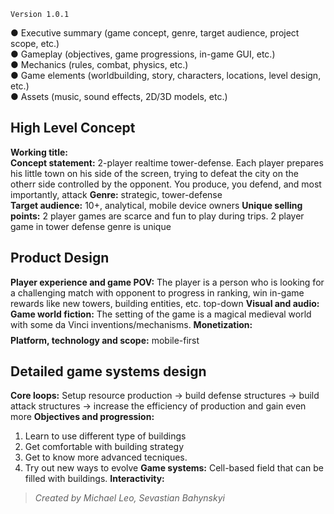 `Version 1.0.1`

● Executive summary (game concept, genre, target audience, project scope, etc.)  
● Gameplay (objectives, game progressions, in-game GUI, etc.)  
● Mechanics (rules, combat, physics, etc.)  
● Game elements (worldbuilding, story, characters, locations, level design, etc.)  
● Assets (music, sound effects, 2D/3D models, etc.)

## High Level Concept

**Working title:**  
**Concept statement:** 2-player realtime tower-defense. Each player prepares his little town on his side of the screen, trying to defeat the city on the otherr side controlled by the opponent. You produce, you defend, and most importantly, attack
**Genre:** strategic, tower-defense  
**Target audience:** 10+, analytical, mobile device owners
**Unique selling points:** 2 player games are scarce and fun to play during trips. 2 player game in tower defense genre is unique

## Product Design

**Player experience and game POV:** The player is a person who is looking for a challenging match with opponent to progress in ranking, win in-game rewards like new towers, building entities, etc. top-down
**Visual and audio:**  
**Game world fiction:** The setting of the game is a magical medieval world with some da Vinci inventions/mechanisms. 
**Monetization:** $$$$
**Platform, technology and scope:** mobile-first

## Detailed game systems design

**Core loops:**  Setup resource production -> build defense structures -> build attack structures -> increase the efficiency of production and gain even more
**Objectives and progression:**
1. Learn to use different type of buildings  
2. Get comfortable with building strategy
3. Get to know more advanced tecniques.
4. Try out new ways to evolve
**Game systems:**  Cell-based field that can be filled with buildings.
**Interactivity:**

> _Created by Michael Leo, Sevastian Bahynskyi_
